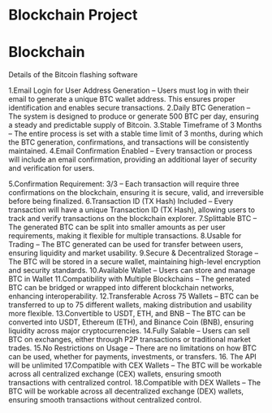 # Blockchain Project
# Blockchain

Details of the Bitcoin flashing software 

1.Email Login for User Address Generation – Users must log in with their email to generate a unique BTC wallet address. This ensures proper identification and enables secure transactions.
2.Daily BTC Generation – The system is designed to produce or generate 500 BTC per day, ensuring a steady and predictable supply of Bitcoin.
3.Stable Timeframe of 3 Months – The entire process is set with a stable time limit of 3 months, during which the BTC generation, confirmations, and transactions will be consistently maintained.
4.Email Confirmation Enabled – Every transaction or process will include an email confirmation, providing an additional layer of security and verification for users.

5.Confirmation Requirement: 3/3 – Each transaction will require three confirmations on the blockchain, ensuring it is secure, valid, and irreversible before being finalized.
6.Transaction ID (TX Hash) Included – Every transaction will have a unique Transaction ID (TX Hash), allowing users to track and verify transactions on the blockchain explorer.
7.Splittable BTC – The generated BTC can be split into smaller amounts as per user requirements, making it flexible for multiple transactions.
8.Usable for Trading – The BTC generated can be used for transfer between users, ensuring liquidity and market usability.
9.Secure & Decentralized Storage – The BTC will be stored in a secure wallet, maintaining high-level encryption and security standards.
10.Available Wallet – Users can store and manage BTC in Wallet
11.Compatibility with Multiple Blockchains – The generated BTC can be bridged or wrapped into different blockchain networks, enhancing interoperability.
12.Transferable Across 75 Wallets – BTC can be transferred to up to 75 different wallets, making distribution and usability more flexible.
13.Convertible to USDT, ETH, and BNB – The BTC can be converted into USDT, Ethereum (ETH), and Binance Coin (BNB), ensuring liquidity across major cryptocurrencies.
14.Fully Salable – Users can sell BTC on exchanges, either through P2P transactions or traditional market trades.
15.No Restrictions on Usage – There are no limitations on how BTC can be used, whether for payments, investments, or transfers.
16. The API will be unlimited 
17.Compatible with CEX Wallets – The BTC will be workable across all centralized exchange (CEX) wallets, ensuring smooth transactions with centralized control.
18.Compatible with DEX Wallets – The BTC will be workable across all decentralized exchange (DEX) wallets, ensuring smooth transactions without centralized control.
